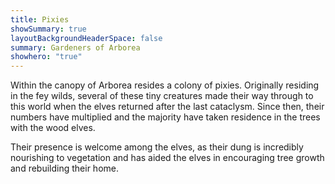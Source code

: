 ```yaml
---
title: Pixies
showSummary: true
layoutBackgroundHeaderSpace: false
summary: Gardeners of Arborea
showhero: "true"
---
```

Within the canopy of Arborea resides a colony of pixies. Originally residing in the fey wilds, several of these tiny creatures made their way through to this world when the elves returned after the last cataclysm. Since then, their numbers have multiplied and the majority have taken residence in the trees with the wood elves. 

Their presence is welcome among the elves, as their dung is incredibly nourishing to vegetation and has aided the elves in encouraging tree growth and rebuilding their home.
